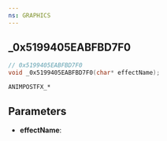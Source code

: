 ```yaml
---
ns: GRAPHICS
---
```

## _0x5199405EABFBD7F0

```c
// 0x5199405EABFBD7F0
void _0x5199405EABFBD7F0(char* effectName);
```

```
ANIMPOSTFX_*
```

## Parameters
* **effectName**:
